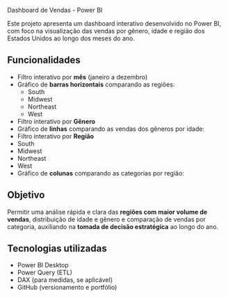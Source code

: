  Dashboard de Vendas - Power BI

Este projeto apresenta um dashboard interativo desenvolvido no Power BI, com foco na visualização das vendas por gênero, idade e região dos Estados Unidos ao longo dos meses do ano.

## Funcionalidades

- Filtro interativo por **mês** (janeiro a dezembro)
- Gráfico de **barras horizontais** comparando as regiões:
  - South
  - Midwest
  - Northeast
  - West
- Filtro interativo por **Gênero**
- Gráfico de **linhas** comparando as vendas dos gêneros por idade:
 - Filtro interativo por **Região**
  - South
  - Midwest
  - Northeast
  - West
- Gráfico de **colunas** comparando as categorias por região:

## Objetivo

Permitir uma análise rápida e clara das **regiões com maior volume de vendas**, distribuição de  idade e gênero e comparação de vendas por categoria,  auxiliando na **tomada de decisão estratégica** ao longo do ano.

## Tecnologias utilizadas

- Power BI Desktop
- Power Query (ETL)
- DAX (para medidas, se aplicável)
- GitHub (versionamento e portfólio)
